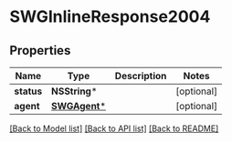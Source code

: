 # SWGInlineResponse2004

## Properties
Name | Type | Description | Notes
------------ | ------------- | ------------- | -------------
**status** | **NSString*** |  | [optional] 
**agent** | [**SWGAgent***](SWGAgent.md) |  | [optional] 

[[Back to Model list]](../README.md#documentation-for-models) [[Back to API list]](../README.md#documentation-for-api-endpoints) [[Back to README]](../README.md)


